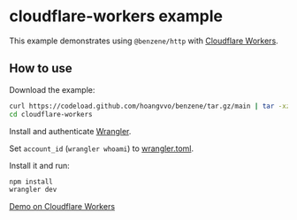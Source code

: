 # cloudflare-workers example

This example demonstrates using `@benzene/http` with [Cloudflare Workers](https://workers.cloudflare.com/).

## How to use

Download the example:

```bash
curl https://codeload.github.com/hoangvvo/benzene/tar.gz/main | tar -xz --strip=2 benzene-main/examples/cloudflare-workers
cd cloudflare-workers
```

Install and authenticate [Wrangler](https://developers.cloudflare.com/workers/cli-wrangler).

Set `account_id` (`wrangler whoami`) to [wrangler.toml](./wrangler.toml).

Install it and run:

```bash
npm install
wrangler dev
```

[Demo on Cloudflare Workers](https://benzene-example.hoangvvo.workers.dev/)
